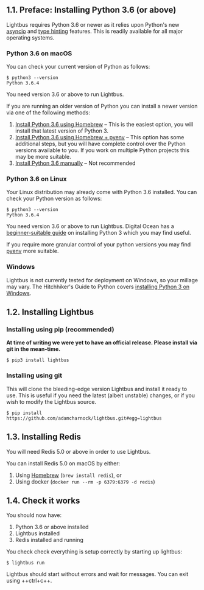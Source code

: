 
## 1.1. Preface: Installing Python 3.6 (or above)

Lightbus requires Python 3.6 or newer as it relies upon Python's new
[asyncio] and [type hinting] features. This is readily available
for all major operating systems.

### Python 3.6 on macOS

You can check your current version of Python as follows:

    $ python3 --version
    Python 3.6.4

You need version 3.6 or above to run Lightbus.

If you are running an older version of Python you can install a newer
version via one of the following methods:

1. [Install Python 3.6 using Homebrew][vincent] – This is the easiest option, you will
   install that latest version of Python 3.
2. [Install Python 3.6 using Homebrew + pyenv][gardner] – This option has some additional
   steps, but you will have complete control over the Python versions available to you.
   If you work on multiple Python projects this may be more suitable.
3. [Install Python 3.6 manually][download] – Not recommended

### Python 3.6 on Linux

Your Linux distribution may already come with Python 3.6 installed. You can check your
Python version as follows:

    $ python3 --version
    Python 3.6.4

You need version 3.6 or above to run Lightbus. Digital Ocean has a
[beginner-suitable guide][digital-ocean] on installing Python 3 which you may find useful.

If you require more granular control of your python versions you may find [pyenv] more suitable.

### Windows

Lightbus is not currently tested for deployment on Windows, so your millage may vary.
The Hitchhiker's Guide to Python covers [installing Python 3 on Windows][god-help-you].

## 1.2. Installing Lightbus

### Installing using pip (recommended)

**At time of writing we were yet to have an official release. Please install via git in the mean-time.**

    $ pip3 install lightbus

### Installing using git

This will clone the bleeding-edge version Lightbus and install it ready to use. This is useful
if you need the latest (albeit unstable) changes, or if you wish to modify the Lightbus source.

    $ pip install https://github.com/adamcharnock/lightbus.git#egg=lightbus

## 1.3. Installing Redis

You will need Redis 5.0 or above in order to use Lightbus.

You can install Redis 5.0 on macOS by either:

1. Using [Homebrew] (`brew install redis`), or
2. Using docker (`docker run --rm -p 6379:6379 -d redis`) 

## 1.4. Check it works

You should now have:

1. Python 3.6 or above installed
2. Lightbus installed
3. Redis installed and running

You check check everything is setup correctly by starting up lightbus:

    $ lightbus run

Lightbus should start without errors and wait for messages.
You can exit using ++ctrl+c++.

[vincent]: https://wsvincent.com/install-python3-mac/
[gardner]: https://medium.com/@jordanthomasg/python-development-on-macos-with-pyenv-2509c694a808
[Homebrew]: https://brew.sh/
[pyenv]: https://github.com/pyenv/pyenv
[download]: https://www.python.org/downloads/mac-osx/
[digital-ocean]: https://www.digitalocean.com/community/tutorials/how-to-install-python-3-and-set-up-a-local-programming-environment-on-ubuntu-16-04
[god-help-you]: http://docs.python-guide.org/en/latest/starting/install3/win/
[Redis]: https://redis.io/
<!-- Seriously, the Python docs for asyncio are scary. Let's link to something nicer -->
[asyncio]: https://hackernoon.com/asyncio-for-the-working-python-developer-5c468e6e2e8e
[type hinting]: https://docs.python.org/3/library/typing.html
